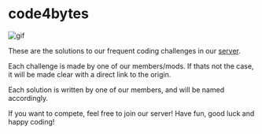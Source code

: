 # code4bytes

![gif](https://cdn.discordapp.com/attachments/636147435843878912/660641671049904128/original.gif)

These are the solutions to our frequent coding challenges in our [server](https://discord.gg/j5qZV6).

Each challenge is made by one of our members/mods. If thats not the case, it will be made clear with a direct link to the origin.

Each solution is written by one of our members, and will be named accordingly.

If you want to compete, feel free to join our server!
Have fun, good luck and happy coding!

